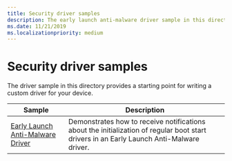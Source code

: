 ```yaml
---
title: Security driver samples
description: The early launch anti-malware driver sample in this directory provides a starting point for writing a custom driver for your device.
ms.date: 11/21/2019
ms.localizationpriority: medium
---
```


# Security driver samples

The driver sample in this directory provides a starting point for writing a custom driver for your device.

| Sample | Description |
| --- | --- |
| [Early Launch Anti-Malware Driver](/samples/microsoft/windows-driver-samples/early-launch-anti-malware-driver) | Demonstrates how to receive notifications about the initialization of regular boot start drivers in an Early Launch Anti-Malware driver. |
